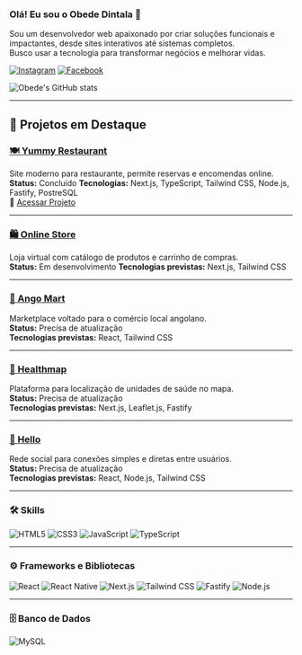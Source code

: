 ### Olá! Eu sou o Obede Dintala 🚀

Sou um desenvolvedor web apaixonado por criar soluções funcionais e impactantes, desde sites interativos até sistemas completos.  
Busco usar a tecnologia para transformar negócios e melhorar vidas.

[![Instagram](https://img.shields.io/badge/Instagram-E4405F?style=for-the-badge&logo=instagram&logoColor=white)](https://www.instagram.com/moreira_dintala)
[![Facebook](https://img.shields.io/badge/Facebook-1877F2?style=for-the-badge&logo=facebook&logoColor=white)](https://www.facebook.com/obed.dintala)

![Obede's GitHub stats](https://github-readme-stats.vercel.app/api?username=obedeDintala123&show_icons=true&theme=write)

---

## 🚀 Projetos em Destaque

### [🍽️ Yummy Restaurant](https://github.com/obedeDintala123/yummy-restaurant)  
Site moderno para restaurante, permite reservas e encomendas online.  
**Status:** Concluído 
**Tecnologias:** Next.js, TypeScript, Tailwind CSS, Node.js, Fastify, PostreSQL  
🔗 [Acessar Projeto](https://yummy-restaurant-five.vercel.app)

---

### [🛍️ Online Store](https://github.com/obedeDintala123/OnlineStore)  
Loja virtual com catálogo de produtos e carrinho de compras.  
**Status:** Em desenvolvimento 
**Tecnologias previstas:** Next.js, Tailwind CSS

---

### [🏪 Ango Mart](https://github.com/obedeDintala123/AngoMart)  
Marketplace voltado para o comércio local angolano.  
**Status:** Precisa de atualização <br/> 
**Tecnologias previstas:** React, Tailwind CSS

---

### [🧭 Healthmap](https://github.com/obedeDintala123/AngoMart)  
Plataforma para localização de unidades de saúde no mapa.  
**Status:** Precisa de atualização <br/>
**Tecnologias previstas:** Next.js, Leaflet.js, Fastify

---

### [💬 Hello](https://github.com/obedeDintala123/hello)  
Rede social para conexões simples e diretas entre usuários.  
**Status:** Precisa de atualização <br/>
**Tecnologias previstas:** React, Node.js, Tailwind CSS

---

### 🛠️ Skills

<div style="display: inline_block">
<img align="center" alt="HTML5" src="https://img.shields.io/badge/HTML5-E34F26?style=for-the-badge&logo=html5&logoColor=white">
<img align="center" alt="CSS3" src="https://img.shields.io/badge/CSS3-1572B6?style=for-the-badge&logo=css3&logoColor=white">
<img align="center" alt="JavaScript" src="https://img.shields.io/badge/JavaScript-F7DF1E?style=for-the-badge&logo=javascript&logoColor=black">
<img align="center" alt="TypeScript" src="https://img.shields.io/badge/TypeScript-3178C6?style=for-the-badge&logo=typescript&logoColor=white">
</div>

---

### ⚙️ Frameworks e Bibliotecas

<div style="display: inline_block">
<img align="center" alt="React" src="https://img.shields.io/badge/React-20232A?style=for-the-badge&logo=react&logoColor=61DAFB">
<img align="center" alt="React Native" src="https://img.shields.io/badge/React_Native-20232A?style=for-the-badge&logo=react&logoColor=61DAFB">
<img align="center" alt="Next.js" src="https://img.shields.io/badge/Next.js-000000?style=for-the-badge&logo=nextdotjs&logoColor=white">
<img align="center" alt="Tailwind CSS" src="https://img.shields.io/badge/Tailwind_CSS-38B2AC?style=for-the-badge&logo=tailwind-css&logoColor=white">
<img align="center" alt="Fastify" src="https://img.shields.io/badge/Fastify-20232A?style=for-the-badge&logo=fastify&logoColor=white">
<img align="center" alt="Node.js" src="https://img.shields.io/badge/Node.js-339933?style=for-the-badge&logo=nodedotjs&logoColor=white">
</div>

---

### 🗄️ Banco de Dados

<img align="center" alt="MySQL" src="https://img.shields.io/badge/MySQL-4479A1?style=for-the-badge&logo=mysql&logoColor=white">
